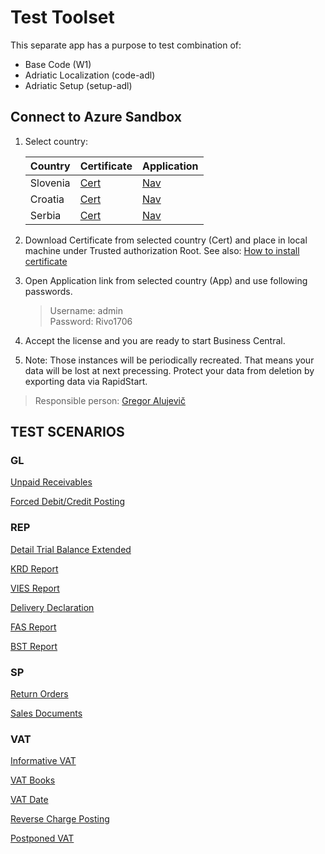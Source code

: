 # Test Toolset

This separate app has a purpose to test combination of:
- Base Code (W1)
- Adriatic Localization (code-adl)
- Adriatic Setup (setup-adl)

## Connect to Azure Sandbox

1. Select country:

    Country|Certificate|Application
    -------|-----------|-----------
    Slovenia|[Cert](http://w1-130-24069-si.westeurope.azurecontainer.io:8080/certificate.cer)|[Nav](https://w1-130-24069-si.westeurope.azurecontainer.io/NAV)
    Croatia|[Cert](http://w1-130-24069-hr.westeurope.azurecontainer.io:8080/certificate.cer)|[Nav](https://w1-130-24069-hr.westeurope.azurecontainer.io/NAV)
    Serbia|[Cert](http://w1-130-24069-rs.westeurope.azurecontainer.io:8080/certificate.cer)|[Nav](https://w1-130-24069-rs.westeurope.azurecontainer.io/NAV)

2. Download Certificate from selected country (Cert) and place in local machine under Trusted authorization Root. See also: [How to install certificate](https://msdn.microsoft.com/en-us/library/cc750534.aspx?f=255&MSPPError=-2147217396)
3. Open Application link from selected country (App) and use following passwords.
    > Username: admin<br>
    > Password: Rivo1706
4. Accept the license and you are ready to start Business Central.
5. Note: Those instances will be periodically recreated. That means your data will be lost at next precessing. Protect your data from deletion by exporting data via RapidStart.

> Responsible person: [Gregor Alujevič](https://github.com/gregoral)



## TEST SCENARIOS

### GL

[Unpaid Receivables](UnpaidReceivables.md)<br>

[Forced Debit/Credit Posting](ForcedDebitCrediPosting.md)<br>

### REP

[Detail Trial Balance Extended](DetailTrialBalanceExtended.md)<br>

[KRD Report](KRDReport.md)<br>

[VIES Report](VIESReport.md)<br>

[Delivery Declaration](PDOReport.md)<br>

[FAS Report](FASReport.md)<br>

[BST Report](BSTReport.md)<br>

### SP

[Return Orders](ReturnOrders.md)<br>

[Sales Documents](SalesDocuments.md)<br>

### VAT

[Informative VAT](InformativeVAT.md)<br>

[VAT Books](VATBooks.md)<br>

[VAT Date](VATDate.md)<br>

[Reverse Charge Posting](ReverseChargePosting.md)<br>

[Postponed VAT](PostponedReverseChargePosting.md)<br>
